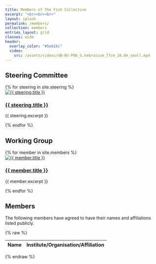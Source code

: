 ```yaml
---
title: Members of The Fish Collective
excerpt: "<br><br><br>"
layout: splash
permalink: /members/
collection: members
entries_layout: grid
classes: wide
header:
  overlay_color: "#5e616c"
  video:
    src: /assets/videos/GB-BV-P06_G.hebraicum_77cm_16.0m_small.mp4
---
```


## Steering Committee
<div class="members-grid">
  {% for steering in site.steering %}
    <div class="member-card">
      <a href="{{ steering.external_url | default: steering.url }}" target="_blank" rel="noopener">
        <img src="{{ steering.image }}" alt="{{ steering.title }}">
        <h3>{{ steering.title }}</h3>
      </a>
      <p class="steering-subtitle">{{ steering.excerpt }}</p>
    </div>
  {% endfor %}
</div>

## Working Group
<div class="members-grid">
  {% for member in site.members %}
    <div class="member-card">
      <a href="{{ member.external_url | default: member.url }}" target="_blank" rel="noopener">
        <img src="{{ member.image }}" alt="{{ member.title }}">
        <h3>{{ member.title }}</h3>
      </a>
      <p class="member-subtitle">{{ member.excerpt }}</p>
    </div>
  {% endfor %}
</div>

## Members
The following members have agreed to have their names and affiliations listed publicly.

{% raw %}
<link rel="stylesheet" href="https://cdn.datatables.net/1.13.6/css/jquery.dataTables.min.css">

<table id="members-table" class="display" style="width:100%">
  <thead>
    <tr>
      <th>Name</th>
      <th>Institute/Organisation/Affiliation</th>
    </tr>
  </thead>
  <tbody></tbody>
</table>

<script src="https://code.jquery.com/jquery-3.7.1.min.js"></script>
<script src="https://cdn.datatables.net/1.13.6/js/jquery.dataTables.min.js"></script>

<script>
document.addEventListener("DOMContentLoaded", function() {
  const sheetUrl = "https://docs.google.com/spreadsheets/d/e/2PACX-1vTo3-WuQ8dBK5BqRkdPoZSsqf39ZgA9mnJLcVt0e6UNa-D6oI58I4IXS4Ra-oGF4hM-xXOlIPjIo6If/pub?gid=837565785&single=true&output=csv";

  fetch(sheetUrl)
    .then(response => response.text())
    .then(csvText => {
      const rows = csvText.trim().split("\n").slice(1);
      const tableBody = document.querySelector("#members-table tbody");

      rows.forEach(row => {
        const cols = row.split(",");
        const name = cols[0]?.trim();
        const affiliation = cols[1]?.trim();
        const consent = cols[2]?.trim().toLowerCase();

        if (consent === "yes") {
          const tr = document.createElement("tr");
          tr.innerHTML = `<td>${name}</td><td>${affiliation}</td>`;
          tableBody.appendChild(tr);
        }
      });

      $('#members-table').DataTable();
    });
});
</script>
{% endraw %}